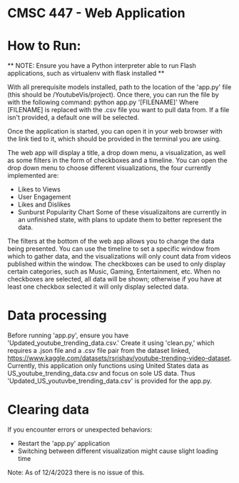 # CMSC 447 - Web Application

# How to Run:
** NOTE: Ensure you have a Python interpreter able to run Flash applications, such as virtualenv with flask installed **

With all prerequisite models installed, path to the location of the 'app.py' file (this should be /YoutubeVis/project).
Once there, you can run the file by with the following command:
    python app.py '[FILENAME]'
Where [FILENAME] is replaced with the .csv file you want to pull data from. If a file isn't provided, a default one will be selected.

Once the application is started, you can open it in your web browser with the link tied to it, which should be provided in the terminal you are using.

The web app will display a title, a drop down menu, a visualization, as well as some filters in the form of checkboxes and a timeline. You can open the drop down menu to choose different visualizations, the four currently implemented are:
* Likes to Views
* User Engagement
* Likes and Dislikes
* Sunburst Popularity Chart
Some of these visualizaitons are currently in an unfinished state, with plans to update them to better represent the data.

The filters at the bottom of the web app allows you to change the data being presented. You can use the timeline to set a specific window from which to gather data, and the visualizations will only count data from videos published within the window. The checkboxes can be used to only display certain categories, such as Music, Gaming, Entertainment, etc. When no checkboxes are selected, all data will be shown; otherwise if you have at least one checkbox selected it will only display selected data.

# Data processing
Before running 'app.py', ensure you have 'Updated_youtube_trending_data.csv.' Create it using 'clean.py,' which requires a .json file and a .csv file pair from the dataset linked,
https://www.kaggle.com/datasets/rsrishav/youtube-trending-video-dataset.
Currently, this application only functions using United States data as US_youtube_trending_data.csv and focus on sole US data. Thus 'Updated_US_youtuvbe_trending_data.csv' is provided for the app.py.


# Clearing data
If you encounter errors or unexpected behaviors:
* Restart the 'app.py' application
* Switching between different visualization might cause slight loading time

Note: As of 12/4/2023 there is no issue of this.
